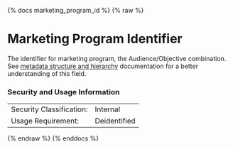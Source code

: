 {% docs marketing_program_id %}
{% raw %}

<a name="marketing_program_id"></a>
# Marketing Program Identifier
The identifier for marketing program, the Audience/Objective combination.
See [metadata structure and hierarchy](#!/model/model.aaa_life_data_platform.staging_metadata_metadata)
documentation for a better understanding of this field.

### Security and Usage Information
|     |     |
| --- | --- |
| Security Classification: | Internal |
| Usage Requirement:       | Deidentified |

{% endraw %}
{% enddocs %}